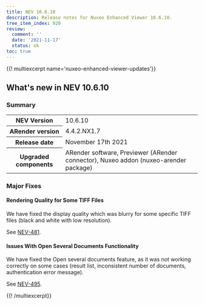 ```yaml
---
title: NEV 10.6.10
description: Release notes for Nuxeo Enhanced Viewer 10.6.10.
tree_item_index: 920
review:
  comment: ''
  date: '2021-11-17'
  status: ok
toc: true
---
```


{{! multiexcerpt name='nuxeo-enhanced-viewer-updates'}}
## What's new in NEV 10.6.10

### Summary

<div class="table-scroll">
<table class="hover">
<tbody>
<tr>
<th colspan="1">NEV Version</th>
<td colspan="1">10.6.10</td>
</tr>
<tr>
<th colspan="1">ARender version</th>
<td colspan="1">4.4.2.NX1.7</td>
</tr>
<tr>
<th colspan="1">Release date</th>
<td colspan="1">November 17th 2021</td>
</tr>
<tr>
<th colspan="1">Upgraded components</th>
<td colspan="1">ARender software, Previewer (ARender connector), Nuxeo addon (nuxeo-arender package)</td>
</tr>
</tbody>
</table>
</div>

### Major Fixes

#### Rendering Quality for Some TIFF Files

We have fixed the display quality which was blurry for some specific TIFF files (black and white with low resolution).

See [NEV-481](https://jira.nuxeo.com/browse/NEV-481).

#### Issues With Open Several Documents Functionality

We have fixed the Open several documents feature, as it was not working correctly on some cases (result list, inconsistent number of documents, authentication error message).

See [NEV-495](https://jira.nuxeo.com/browse/NEV-495).

{{! /multiexcerpt}}
